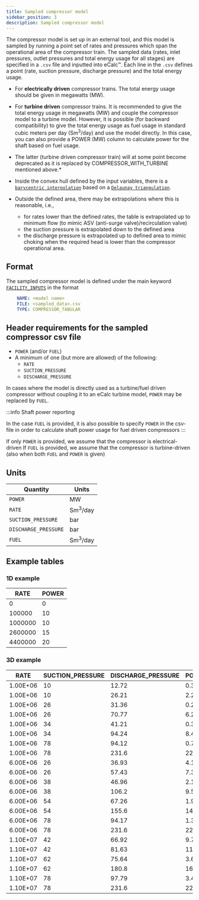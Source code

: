 ```yaml
---
title: Sampled compressor model
sidebar_position: 3
description: Sampled compressor model
---
```


The compressor model is set up in an external tool, and this model is sampled by
running a point set of rates and pressures which span the operational area of the compressor train. The sampled data (rates, inlet pressures, outlet pressures and total energy usage for all stages) are specified in a `.csv` file and
inputted into eCalc™. Each line in the `.csv` defines a point (rate, suction pressure, discharge pressure) and the total energy usage.

* For **electrically driven** compressor trains. The total energy usage should be given in megawatts (MW).

* For **turbine driven** compressor trains. It is recommended to give the total energy usage in megawatts (MW) and couple the compressor model to a turbine model. However, it is possible (for backward compatibility) to give the total energy usage as fuel usage in standard cubic meters per day (Sm<sup>3</sup>/day) and use the model directly. In this case, you can also provide a POWER (MW) column to calculate power for the shaft based on fuel usage.

* The latter (turbine driven compressor train) will at some point become deprecated as it is replaced by COMPRESSOR_WITH_TURBINE mentioned above.*

* Inside the convex hull defined by the input variables, there is a
  [`barycentric interpolation`](https://en.wikipedia.org/wiki/Barycentric_coordinate_system#Interpolation_on_a_triangular_unstructured_grid)
  based on a [`Delaunay triangulation`](https://en.wikipedia.org/wiki/Delaunay_triangulation).
* Outside the defined area, there may be extrapolations where this is reasonable, i.e.,

  * for rates lower than the defined rates, the table is extrapolated up to minimum
    flow (to mimic ASV (anti-surge valve)/recirculation valve)
  * the suction pressure is extrapolated down to the defined area
  * the discharge pressure is extrapolated up to defined area to mimic choking when the required
    head is lower than the compressor operational area.

## Format

The sampled compressor model is defined under the main keyword [`FACILITY_INPUTS`](/about/references/FACILITY_INPUTS.md) in the format

~~~~~~~~yaml
    NAME: <model name>
    FILE: <sampled_data>.csv
    TYPE: COMPRESSOR_TABULAR
~~~~~~~~

## Header requirements for the sampled compressor csv file

* ``POWER`` (and/or ``FUEL``)
* A minimum of one (but more are allowed) of the following:
    * ``RATE``
    * ``SUCTION_PRESSURE``
    * ``DISCHARGE_PRESSURE``

In cases where the model is directly used as a turbine/fuel driven compressor without coupling it to an eCalc turbine
model, ``POWER`` may be replaced by ``FUEL``.

:::info Shaft power reporting 

In the case ``FUEL`` is provided, it is also possible to specify ``POWER`` in the csv-file in order to calculate shaft power usage for fuel driven compressors
:::

If only ``POWER`` is provided, we assume that the compressor is electrical-driven
If ``FUEL`` is provided, we assume that the compressor is turbine-driven (also when both ``FUEL`` and ``POWER`` is given)

## Units

| Quantity                     | Units              |
|------------------------------|--------------------|
| ``POWER``                    | MW                 |
| ``RATE``                     | Sm<sup>3</sup>/day |
| ``SUCTION_PRESSURE``         | bar                |
| ``DISCHARGE_PRESSURE``       | bar                |
| ``FUEL``                     | Sm<sup>3</sup>/day |


## Example tables

### 1D example

| RATE    | POWER |
|---------|-------|
| 0       | 0     |
| 100000  | 10    |
| 1000000 | 10    |
| 2600000 | 15    |
| 4400000 | 20    |

### 3D example

| RATE     | SUCTION_PRESSURE | DISCHARGE_PRESSURE | POWER  |
|----------|------------------|--------------------|--------|
| 1.00E+06 | 10               | 12.72              | 0.3664 |
| 1.00E+06 | 10               | 26.21              | 2.293  |
| 1.00E+06 | 26               | 31.36              | 0.2739 |
| 1.00E+06 | 26               | 70.77              | 6.28   |
| 1.00E+06 | 34               | 41.21              | 0.368  |
| 1.00E+06 | 34               | 94.24              | 8.435  |
| 1.00E+06 | 78               | 94.12              | 0.7401 |
| 1.00E+06 | 78               | 231.6              | 22.46  |
| 6.00E+06 | 26               | 36.93              | 4.197  |
| 6.00E+06 | 26               | 57.43              | 7.32   |
| 6.00E+06 | 38               | 46.96              | 2.156  |
| 6.00E+06 | 38               | 106.2              | 9.557  |
| 6.00E+06 | 54               | 67.26              | 1.95   |
| 6.00E+06 | 54               | 155.6              | 14.35  |
| 6.00E+06 | 78               | 94.17              | 1.399  |
| 6.00E+06 | 78               | 231.6              | 22.46  |
| 1.10E+07 | 42               | 66.92              | 9.712  |
| 1.10E+07 | 42               | 81.63              | 11.89  |
| 1.10E+07 | 62               | 75.64              | 3.678  |
| 1.10E+07 | 62               | 180.8              | 16.94  |
| 1.10E+07 | 78               | 97.79              | 3.452  |
| 1.10E+07 | 78               | 231.6              | 22.46  |
